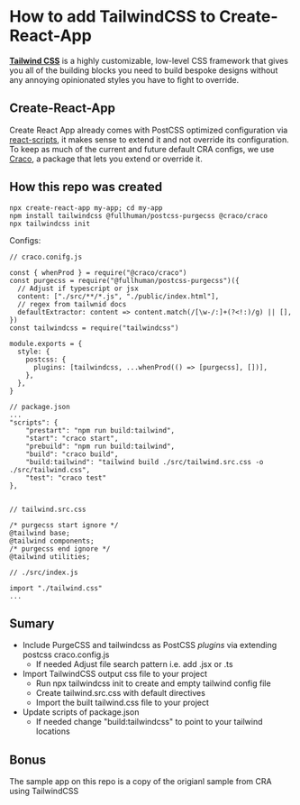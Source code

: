 # How to add TailwindCSS to Create-React-App

[**Tailwind CSS**](https://tailwindcss.com/) is a highly customizable, low-level CSS framework that gives you all of the building blocks you need to build bespoke designs without any annoying opinionated styles you have to fight to override.

## Create-React-App

Create React App already comes with PostCSS optimized configuration via [react-scripts](https://github.com/facebook/create-react-app/blob/master/packages/react-scripts/config/webpackDevServer.config.js), it makes sense to extend it and not override its configuration. To keep as much of the current and future default CRA configs, we use [Craco](https://github.com/gsoft-inc/craco), a package that lets you extend or override it.

## How this repo was created

    npx create-react-app my-app; cd my-app
    npm install tailwindcss @fullhuman/postcss-purgecss @craco/craco
    npx tailwindcss init

Configs:

    // craco.conifg.js

    const { whenProd } = require("@craco/craco")
    const purgecss = require("@fullhuman/postcss-purgecss")({
      // Adjust if typescript or jsx
      content: ["./src/**/*.js", "./public/index.html"],
      // regex from tailwnid docs
      defaultExtractor: content => content.match(/[\w-/:]+(?<!:)/g) || [],
    })
    const tailwindcss = require("tailwindcss")

    module.exports = {
      style: {
        postcss: {
          plugins: [tailwindcss, ...whenProd(() => [purgecss], [])],
        },
      },
    }

    // package.json
    ...
    "scripts": {
        "prestart": "npm run build:tailwind",
        "start": "craco start",
        "prebuild": "npm run build:tailwind",
        "build": "craco build",
        "build:tailwind": "tailwind build ./src/tailwind.src.css -o ./src/tailwind.css",
        "test": "craco test"
    },


    // tailwind.src.css

    /* purgecss start ignore */
    @tailwind base;
    @tailwind components;
    /* purgecss end ignore */
    @tailwind utilities;

    // ./src/index.js

    import "./tailwind.css"
    ...

## Sumary

- Include PurgeCSS and tailwindcss as PostCSS _plugins_ via extending postcss craco.config.js
  - If needed Adjust file search pattern i.e. add .jsx or .ts
- Import TailwindCSS output css file to your project
  - Run npx tailwindcss init to create and empty tailwind config file
  - Create tailwind.src.css with default directives
  - Import the built tailwind.css file to your project
- Update scripts of package.json
  - If needed change "build:tailwindcss" to point to your tailwind locations

## Bonus

The sample app on this repo is a copy of the origianl sample from CRA using TailwindCSS
